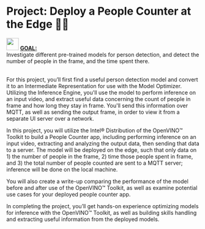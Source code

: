 # Project: Deploy a People Counter at the Edge :guardsman:


<img height="32" width="32" src="https://cdn.jsdelivr.net/npm/simple-icons@latest/icons/simpleicons.svg" /> <ins> **GOAL:** </ins></br> Investigate different pre-trained models for person detection, and detect the number of people in the frame, and the time spent there.</br></br>

For this project, you’ll first find a useful person detection model and convert it to an Intermediate Representation for use with the Model Optimizer. Utilizing the Inference Engine, you'll use the model to perform inference on an input video, and extract useful data concerning the count of people in frame and how long they stay in frame. You'll send this information over MQTT, as well as sending the output frame, in order to view it from a separate UI server over a network.

In this project, you will utilize the Intel® Distribution of the OpenVINO™ Toolkit to build a People Counter app, including performing inference on an input video, extracting and analyzing the output data, then sending that data to a server. The model will be deployed on the edge, such that only data on 1) the number of people in the frame, 2) time those people spent in frame, and 3) the total number of people counted are sent to a MQTT server; inference will be done on the local machine.

You will also create a write-up comparing the performance of the model before and after use of the OpenVINO™ Toolkit, as well as examine potential use cases for your deployed people counter app.

In completing the project, you’ll get hands-on experience optimizing models for inference with the OpenVINO™ Toolkit, as well as building skills handling and extracting useful information from the deployed models.
